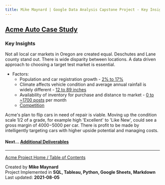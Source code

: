 ```yaml
---
title: Mike Maynard | Google Data Analysis Capstone Project - Key Insights
---
```

## [Acme Auto Case Study](/capstone/)

### Key Insights


Not all local car markets in Oregon are created equal.  Deschutes and Lane county stand out. There is wide disparity between locations. A  data driven approach to choosing a target test market is essential.

* Factors:
  - Population and car registration growth - [2% to 17%](growth_table.html)
  - Climate affects vehicle condition and average annual rainfall is widely different - [12 to  89 inches](precip_table.html)
  - Availability of inventory for purchase and distance to market - [0 to ~1700 posts](posting_table.html) per month
  - [Competition](comp_table.html)

Acme's plan to flip cars in need of repair is viable. Moving up the condition scale 1/2 of a grade, for example high 'Excellent' to 'Like New', could see a gross margin of $4000-$5000 per car. There is profit to be made by intelligently targeting cars with higher upside potential and managing costs.  

#### Next... [Additional Deliverables](deliverables.html)




---
[Acme Project Home / Table of Contents](./)

Created by **Mike Maynard**<BR>
Project Implemented in **SQL, Tableau, Python, Google Sheets, Markdown**<BR>
Last updated:  **2021-08-05**
